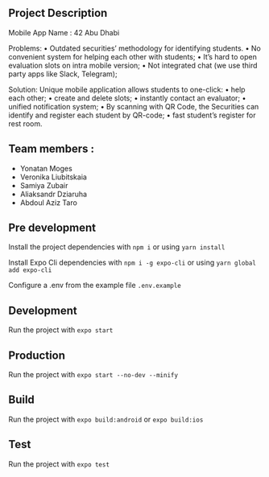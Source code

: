 ## Project Description

Mobile App Name : 42 Abu Dhabi

Problems:
• Outdated securities’ methodology for identifying students.
• No convenient system for helping each other with students;
• It’s hard to open evaluation slots on intra mobile version;
• Not integrated chat (we use third party apps like Slack, Telegram);

Solution:
Unique mobile application allows students to one-click:
• help each other;
• create and delete slots;
• instantly contact an evaluator;
• unified notification system;
• By scanning with QR Code, the Securities can identify and register each student by QR-code;
• fast student’s register for rest room.

## Team members :

- Yonatan Moges
- Veronika Liubitskaia
- Samiya Zubair
- Aliaksandr Dziaruha
- Abdoul Aziz Taro

## Pre development

Install the project dependencies with `npm i` or using `yarn install`

Install Expo Cli dependencies with `npm i -g expo-cli` or using `yarn global add expo-cli`

Configure a .env from the example file `.env.example`

## Development

Run the project with `expo start`

## Production

Run the project with `expo start --no-dev --minify`

## Build

Run the project with `expo build:android` or `expo build:ios`

## Test

Run the project with `expo test`

